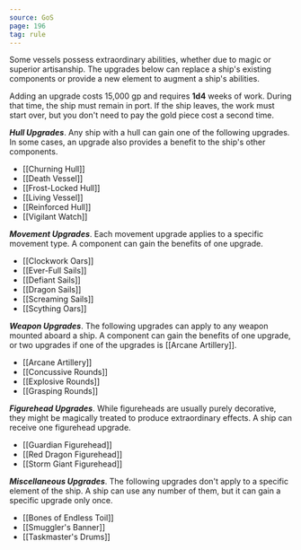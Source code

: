```yaml
---
source: GoS
page: 196
tag: rule
---
```


Some vessels possess extraordinary abilities, whether due to magic or superior artisanship. The upgrades below can replace a ship's existing components or provide a new element to augment a ship's abilities.

Adding an upgrade costs 15,000 gp and requires **1d4** weeks of work. During that time, the ship must remain in port. If the ship leaves, the work must start over, but you don't need to pay the gold piece cost a second time.


**_Hull Upgrades_**. Any ship with a hull can gain one of the following upgrades. In some cases, an upgrade also provides a benefit to the ship's other components.

- [[Churning Hull]]
- [[Death Vessel]]
- [[Frost-Locked Hull]]
- [[Living Vessel]]
- [[Reinforced Hull]]
- [[Vigilant Watch]]



**_Movement Upgrades_**. Each movement upgrade applies to a specific movement type. A component can gain the benefits of one upgrade.

- [[Clockwork Oars]]
- [[Ever-Full Sails]]
- [[Defiant Sails]]
- [[Dragon Sails]]
- [[Screaming Sails]]
- [[Scything Oars]]



**_Weapon Upgrades_**. The following upgrades can apply to any weapon mounted aboard a ship. A component can gain the benefits of one upgrade, or two upgrades if one of the upgrades is [[Arcane Artillery]].

- [[Arcane Artillery]]
- [[Concussive Rounds]]
- [[Explosive Rounds]]
- [[Grasping Rounds]]



**_Figurehead Upgrades_**. While figureheads are usually purely decorative, they might be magically treated to produce extraordinary effects. A ship can receive one figurehead upgrade.

- [[Guardian Figurehead]]
- [[Red Dragon Figurehead]]
- [[Storm Giant Figurehead]]



**_Miscellaneous Upgrades_**. The following upgrades don't apply to a specific element of the ship. A ship can use any number of them, but it can gain a specific upgrade only once.

- [[Bones of Endless Toil]]
- [[Smuggler's Banner]]
- [[Taskmaster's Drums]]


